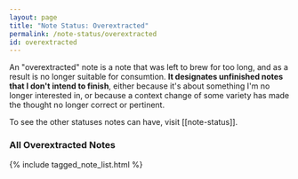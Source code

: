 ```yaml
---
layout: page
title: "Note Status: Overextracted"
permalink: /note-status/overextracted
id: overextracted
---
```


An "overextracted" note is a note that was left to brew for too long, and as a result is no longer suitable for consumtion. **It designates unfinished notes that I don't intend to finish**, either because it's about something I'm no longer interested in, or because a context change of some variety has made the thought no longer correct or pertinent.

To see the other statuses notes can have, visit [[note-status]].

<h3>All Overextracted Notes</h3>

{% include tagged_note_list.html %}
